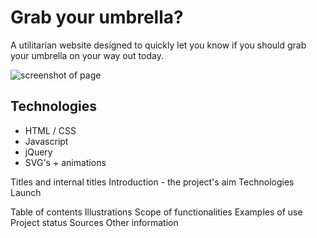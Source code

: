 # Grab your umbrella?

A utilitarian website designed to quickly let you know if you should grab your umbrella on your way out today.

![screenshot of page](images/screenshot.png 'Screenshot of page')

## Technologies

- HTML / CSS
- Javascript
- jQuery
- SVG's + animations

Titles and internal titles
Introduction - the project's aim
Technologies
Launch

Table of contents
Illustrations
Scope of functionalities
Examples of use
Project status
Sources
Other information
